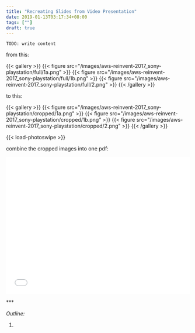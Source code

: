 ```yaml
---
title: "Recreating Slides from Video Presentation"
date: 2019-01-13T03:17:34+08:00
tags: [""]
draft: true
---
```


`TODO: write content`


from this:

{{< gallery >}}
  {{< figure src="/images/aws-reinvent-2017_sony-playstation/full/1a.png" >}}
  {{< figure src="/images/aws-reinvent-2017_sony-playstation/full/1b.png" >}}
  {{< figure src="/images/aws-reinvent-2017_sony-playstation/full/2.png" >}}
{{< /gallery >}}

to this:

{{< gallery >}}
  {{< figure src="/images/aws-reinvent-2017_sony-playstation/cropped/1a.png" >}}
  {{< figure src="/images/aws-reinvent-2017_sony-playstation/cropped/1b.png" >}}
  {{< figure src="/images/aws-reinvent-2017_sony-playstation/cropped/2.png" >}}
{{< /gallery >}}

{{< load-photoswipe >}}

combine the cropped images into one pdf:

<embed src="/docs/redis-couchbase-migration_sony-playstation.pdf" width="100%" height="375"
 type='application/pdf'>

<p class="text-center">***</p>

*Outline:*

1.
